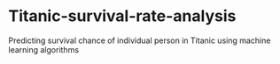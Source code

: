 # Titanic-survival-rate-analysis
  Predicting survival chance of individual person in Titanic using machine learning algorithms
